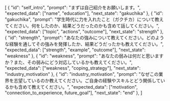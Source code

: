[
  {
    "id": "self_intro",
    "prompt": "まずは自己紹介をお願いします。",
    "expected_data": ["name", "education"],
    "next_state": "gakuchika"
  },
  {
    "id": "gakuchika",
    "prompt": "学生時代に力を入れたこと（ガクチカ）について教えてください。何をしたのか、結果どうだったのかも含めて話してください。",
    "expected_data": ["topic", "actions", "outcome"],
    "next_state": "strength"
  },
  {
    "id": "strength",
    "prompt": "あなたの強みについて教えてください。どのような経験を通してその強みを発揮したか、結果どうだったかも教えてください。",
    "expected_data": ["strength", "example", "outcome"],
    "next_state": "weakness"
  },
  {
    "id": "weakness",
    "prompt": "あなたの弱みは何だと思いますか？また、その弱みにどう対応しているかも教えてください。",
    "expected_data": ["weakness", "coping_strategy"],
    "next_state": "industry_motivation"
  },
  {
    "id": "industry_motivation",
    "prompt": "なぜこの業界を志望しているのか教えてください。ご自身の経験やスキルとどう関係しているかも含めて教えてください。",
    "expected_data": ["motivation", "connection_to_experience, future_goal"],
    "next_state": "end"
  },
]
